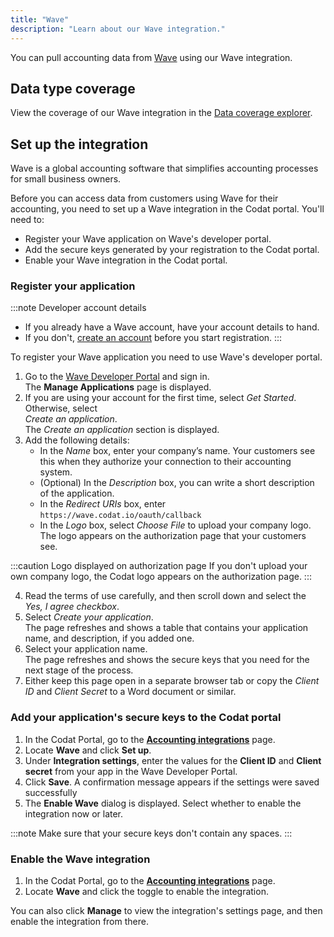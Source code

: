 ```yaml
---
title: "Wave"
description: "Learn about our Wave integration."
---
```


You can pull accounting data from <a className="external" href="https://www.waveapps.com/" target="_blank">Wave</a> using our Wave integration.

## Data type coverage

View the coverage of our Wave integration in the <a className="external" href="https://knowledge.codat.io/supported-features/accounting?view=tab-by-integration&integrationKey=pbtz" target="_blank">Data coverage explorer</a>.

## Set up the integration

Wave is a global accounting software that simplifies accounting processes for small business owners.

Before you can access data from customers using Wave for their accounting, you need to set up a Wave integration in the Codat portal. You'll need to:

- Register your Wave application on Wave's developer portal.
- Add the secure keys generated by your registration to the Codat portal.
- Enable your Wave integration in the Codat portal.

### Register your application

:::note Developer account details

- If you already have a Wave account, have your account details to hand.
- If you don't, <a href="https://my.waveapps.com/register/" target="_blank">create an account</a> before you start registration.
:::

To register your Wave application you need to use Wave's developer portal.

1. Go to the <a href="https://developer.waveapps.com/hc/en-us/articles/360019762711" target="_blank">Wave Developer Portal</a> and sign in.  
   The **Manage Applications** page is displayed.
2. If you are using your account for the first time, select _Get Started_. Otherwise, select  
   _Create an application_.  
   The _Create an application_ section is displayed.
3. Add the following details:
   - In the _Name_ box, enter your company’s name. Your customers see this when they authorize your connection to their accounting system.
   - (Optional) In the _Description_ box, you can write a short description of the application.
   - In the _Redirect URIs_ box, enter `https://wave.codat.io/oauth/callback`
   - In the _Logo_ box, select _Choose File_ to upload your company logo. The logo appears on the authorization page that your customers see.

:::caution Logo displayed on authorization page
If you don't upload your own company logo, the Codat logo appears on the authorization page.
:::

4. Read the terms of use carefully, and then scroll down and select the _Yes, I agree checkbox_.
5. Select _Create your application_.  
   The page refreshes and shows a table that contains your application name, and description, if you added one.
6. Select your application name.  
   The page refreshes and shows the secure keys that you need for the next stage of the process.
7. Either keep this page open in a separate browser tab or copy the _Client ID_ and _Client Secret_ to a Word document or similar.

### Add your application's secure keys to the Codat portal

1. In the Codat Portal, go to the <a className="external" href="https://app.codat.io/settings/integrations/accounting" target="_blank">**Accounting integrations**</a> page.
1. Locate **Wave** and click **Set up**.
1. Under **Integration settings**, enter the values for the **Client ID** and **Client secret** from your app in the Wave Developer Portal.
1. Click **Save**. A confirmation message appears if the settings were saved successfully
1. The **Enable Wave** dialog is displayed. Select whether to enable the integration now or later.

:::note
Make sure that your secure keys don't contain any spaces.
:::

### Enable the Wave integration

1. In the Codat Portal, go to the <a className="external" href="https://app.codat.io/settings/integrations/accounting" target="blank">**Accounting integrations**</a> page.
2. Locate **Wave** and click the toggle to enable the integration.

You can also click **Manage** to view the integration's settings page, and then enable the integration from there.
